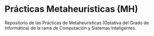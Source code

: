 # Prácticas Metaheurísticas (MH)
Repositorio de las Prácticas de Metaheurísticas (Optativa del Grado de Informática) de la rama de Computación y Sistemas Inteligentes.
